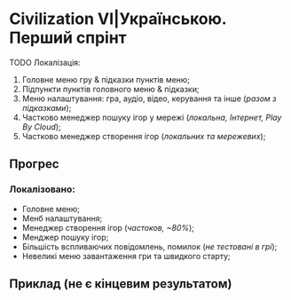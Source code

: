 # Civilization VI|Українською. Перший спрінт
TODO Локалізація:
1. Головне меню гру & підказки пунктів меню;
2. Підпункти пунктів головного меню & підказки;
3. Меню налаштування: гра, аудіо, відео, керування та інше (*разом з підказками*);
4. Частково менеджер пошуку ігор у мережі (*локальна, Інтернет, Play By Cloud*);
5. Частково менеджер створення ігор (*локальних та мережевих*);

## Прогрес
### Локалізовано:
- Головне меню;
- Менб налаштування;
- Менеджер створення ігор (*частоков, ~80%*);
- Менджер пошуку ігор;
- Більшість вспливаючих повідомлень, помилок (*не тестовані в грі*);
- Невеликі меню завантаження гри та швидкого старту;

## Приклад (не є кінцевим результатом)
